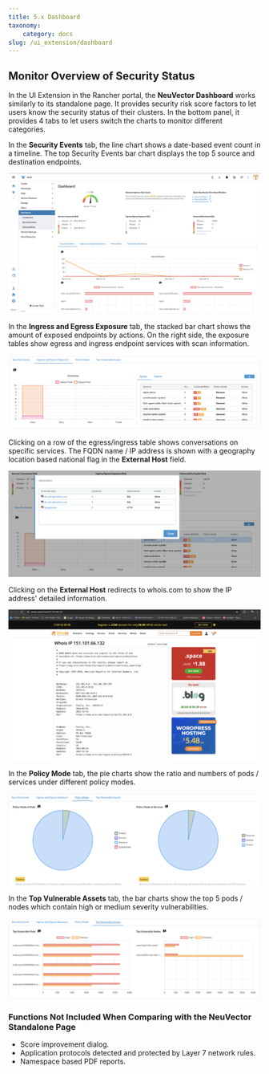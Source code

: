 ```yaml
---
title: 5.x Dashboard
taxonomy:
    category: docs
slug: /ui_extension/dashboard
---
```



## Monitor Overview of Security Status

In the UI Extension in the Rancher portal, the **NeuVector Dashboard** works similarly to its standalone page. It provides security risk score factors to let users know the security status of their clusters. In the bottom panel, it provides 4 tabs to let users switch the charts to monitor different categories.

In the **Security Events** tab, the line chart shows a date-based event count in a timeline. The top Security Events bar chart displays the top 5 source and destination endpoints.

![Dashboard](dashboard_security_events.png)

In the **Ingress and Egress Exposure** tab, the stacked bar chart shows the amount of exposed endpoints by actions. On the right side, the exposure tables show egress and ingress endpoint services with scan information.

![Dashboard](dashboard_exposure.png)

Clicking on a row of the egress/ingress table shows conversations on specific services. The FQDN name / IP address is shown with a geography location based national flag in the **External Host** field.

![Dashboard](dashboard_conversations.png)

Clicking on the **External Host** redirects to whois.com to show the IP address' detailed information.

![External](whois.png)

In the **Policy Mode** tab, the pie charts show the ratio and numbers of pods / services under different policy modes.

![Dashboard](dashboard_policy_mode.png)

In the **Top Vulnerable Assets** tab, the bar charts show the top 5 pods / nodes which contain high or medium severity vulnerabilities.

![Dashboard](dashboard_top_vul_assets.png)

### Functions Not Included When Comparing with the NeuVector Standalone Page

- Score improvement dialog.
- Application protocols detected and protected by Layer 7 network rules.
- Namespace based PDF reports.
